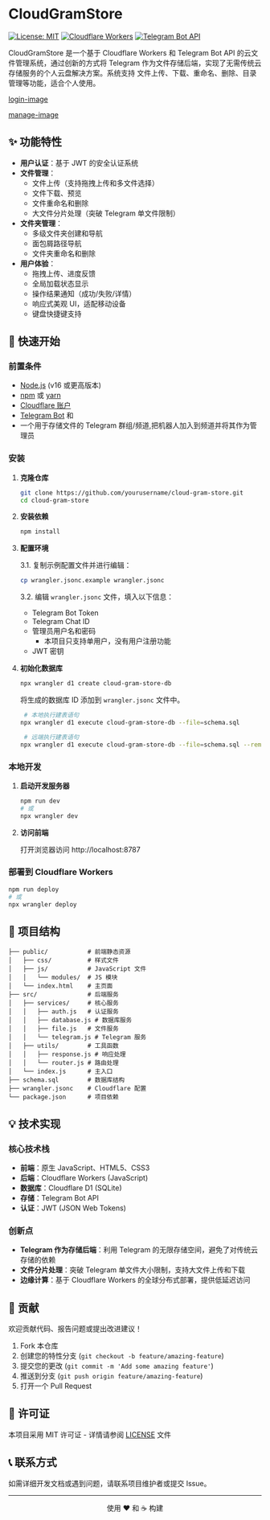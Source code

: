 # CloudGramStore

[![License: MIT](https://img.shields.io/badge/License-MIT-yellow.svg)](https://opensource.org/licenses/MIT)
[![Cloudflare Workers](https://img.shields.io/badge/Cloudflare-Workers-orange.svg)](https://workers.cloudflare.com/)
[![Telegram Bot API](https://img.shields.io/badge/Telegram-Bot%20API-blue.svg)](https://core.telegram.org/bots/api)


CloudGramStore 是一个基于 Cloudflare Workers 和 Telegram Bot API 的云文件管理系统，通过创新的方式将 Telegram 作为文件存储后端，实现了无需传统云存储服务的个人云盘解决方案。系统支持 文件上传、下载、重命名、删除、目录管理等功能，适合个人使用。

[login-image](./images/login-image.png)

[manage-image](./images/image.png)

## ✨ 功能特性

- **用户认证**：基于 JWT 的安全认证系统
- **文件管理**：
  - 文件上传（支持拖拽上传和多文件选择）
  - 文件下载、预览
  - 文件重命名和删除
  - 大文件分片处理（突破 Telegram 单文件限制）
- **文件夹管理**：
  - 多级文件夹创建和导航
  - 面包屑路径导航
  - 文件夹重命名和删除
- **用户体验**：
  - 拖拽上传、进度反馈
  - 全局加载状态显示
  - 操作结果通知（成功/失败/详情）
  - 响应式美观 UI，适配移动设备
  - 键盘快捷键支持

## 🚀 快速开始

### 前置条件

- [Node.js](https://nodejs.org/) (v16 或更高版本)
- [npm](https://www.npmjs.com/) 或 [yarn](https://yarnpkg.com/)
- [Cloudflare 账户](https://dash.cloudflare.com/sign-up)
- [Telegram Bot](https://core.telegram.org/bots#how-do-i-create-a-bot) 和
- 一个用于存储文件的 Telegram 群组/频道,把机器人加入到频道并将其作为管理员

### 安装

1. **克隆仓库**

   ```sh
   git clone https://github.com/yourusername/cloud-gram-store.git
   cd cloud-gram-store
   ```

2. **安装依赖**

   ```sh
   npm install
   ```

3. **配置环境**

   3.1. 复制示例配置文件并进行编辑：

   ```sh
   cp wrangler.jsonc.example wrangler.jsonc
   ```

   3.2. 编辑 `wrangler.jsonc` 文件，填入以下信息：
   - Telegram Bot Token
   - Telegram Chat ID
   - 管理员用户名和密码
		- 本项目只支持单用户，没有用户注册功能
   - JWT 密钥

4. **初始化数据库**

   ```sh
   npx wrangler d1 create cloud-gram-store-db
   ```

   将生成的数据库 ID 添加到 `wrangler.jsonc` 文件中。

   ```sh
	# 本地执行建表语句
   npx wrangler d1 execute cloud-gram-store-db --file=schema.sql

	# 远端执行建表语句
   npx wrangler d1 execute cloud-gram-store-db --file=schema.sql --remote
   ```

### 本地开发

1. **启动开发服务器**

   ```sh
   npm run dev
   # 或
   npx wrangler dev
   ```

2. **访问前端**

   打开浏览器访问 http://localhost:8787

### 部署到 Cloudflare Workers

```sh
npm run deploy
# 或
npx wrangler deploy
```

## 📂 项目结构

```
├── public/           # 前端静态资源
│   ├── css/          # 样式文件
│   ├── js/           # JavaScript 文件
│   │   └── modules/  # JS 模块
│   └── index.html    # 主页面
├── src/              # 后端服务
│   ├── services/     # 核心服务
│   │   ├── auth.js   # 认证服务
│   │   ├── database.js # 数据库服务
│   │   ├── file.js   # 文件服务
│   │   └── telegram.js # Telegram 服务
│   ├── utils/        # 工具函数
│   │   ├── response.js # 响应处理
│   │   └── router.js # 路由处理
│   └── index.js      # 主入口
├── schema.sql        # 数据库结构
├── wrangler.jsonc    # Cloudflare 配置
└── package.json      # 项目依赖
```

## 💡 技术实现

### 核心技术栈

- **前端**：原生 JavaScript、HTML5、CSS3
- **后端**：Cloudflare Workers (JavaScript)
- **数据库**：Cloudflare D1 (SQLite)
- **存储**：Telegram Bot API
- **认证**：JWT (JSON Web Tokens)

### 创新点

- **Telegram 作为存储后端**：利用 Telegram 的无限存储空间，避免了对传统云存储的依赖
- **文件分片处理**：突破 Telegram 单文件大小限制，支持大文件上传和下载
- **边缘计算**：基于 Cloudflare Workers 的全球分布式部署，提供低延迟访问

## 👥 贡献

欢迎贡献代码、报告问题或提出改进建议！

1. Fork 本仓库
2. 创建您的特性分支 (`git checkout -b feature/amazing-feature`)
3. 提交您的更改 (`git commit -m 'Add some amazing feature'`)
4. 推送到分支 (`git push origin feature/amazing-feature`)
5. 打开一个 Pull Request

## 📜 许可证

本项目采用 MIT 许可证 - 详情请参阅 [LICENSE](LICENSE) 文件

## 📞 联系方式

如需详细开发文档或遇到问题，请联系项目维护者或提交 Issue。

---

<p align="center">使用 ❤️ 和 ☕ 构建</p>
